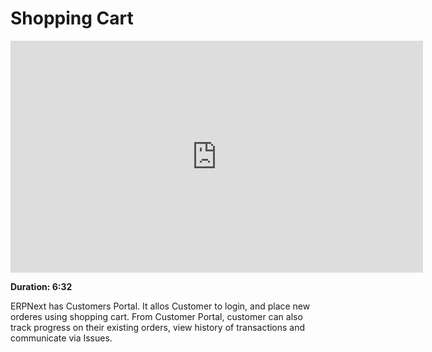 # Shopping Cart

<iframe width="660" height="371" src="https://www.youtube.com/embed/_fjFnEjvGt8" frameborder="0" allowfullscreen></iframe>

**Duration: 6:32**

ERPNext has Customers Portal. It allos Customer to login, and place new orderes using shopping cart. From Customer Portal, customer can also track progress on their existing orders, view history of transactions and communicate via Issues.
